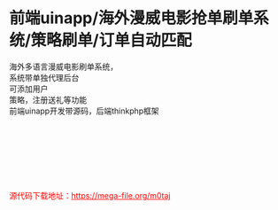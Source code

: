 # 前端uinapp/海外漫威电影抢单刷单系统/策略刷单/订单自动匹配

海外多语言漫威电影刷单系统，<br>系统带单独代理后台<br>可添加用户<br>策略，注册送礼等功能<br>前端uinapp开发带源码，后端thinkphp框架<br><br><br><br><br><br><br><br>


<p style="color: red;">源代码下载地址：<a href="https://mega-file.org/m0taj" style="color: red;">https://mega-file.org/m0taj</a></p>